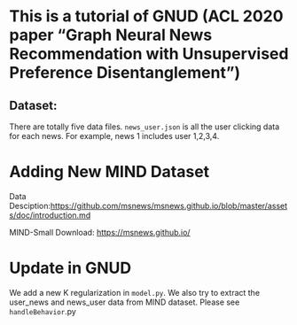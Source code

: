 # This is a tutorial of GNUD (ACL 2020 paper “Graph Neural News Recommendation with Unsupervised Preference Disentanglement”)
## Dataset:
There are totally five data files. ``news_user.json`` is all the user clicking data for each news. For example, news 1 includes user 1,2,3,4.

# Adding New MIND Dataset
Data Desciption:https://github.com/msnews/msnews.github.io/blob/master/assets/doc/introduction.md 

MIND-Small Download: https://msnews.github.io/

# Update in GNUD
We add a new K regularization in ``model.py``.
We also try to extract the user_news and news_user data from MIND dataset. Please see ``handleBehavior``.py
